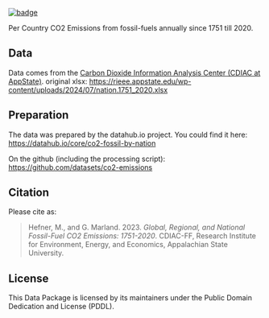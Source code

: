 <a href="https://datahub.io/core/co2-fossil-by-nation"><img src="https://badgen.net/badge/icon/View%20on%20datahub.io/orange?icon=https://datahub.io/datahub-cube-badge-icon.svg&label&scale=1.25)" alt="badge" /></a>

Per Country CO2 Emissions from fossil-fuels annually since 1751 till 2020.

## Data
Data comes from the [Carbon Dioxide Information Analysis Center (CDIAC at AppState)][cdiac].
original xlsx: https://rieee.appstate.edu/wp-content/uploads/2024/07/nation.1751_2020.xlsx

## Preparation
The data was prepared by the datahub.io project. You could find it here:  
https://datahub.io/core/co2-fossil-by-nation  

On the github (including the processing script):   
https://github.com/datasets/co2-emissions

[cdiac]: https://rieee.appstate.edu/projects-programs/cdiac/

## Citation

Please cite as:

> Hefner, M., and G. Marland. 2023. *Global, Regional, and National Fossil-Fuel CO2 Emissions: 1751-2020*. CDIAC-FF, Research Institute for Environment, Energy, and Economics, Appalachian State University.


## License 
This Data Package is licensed by its maintainers under the Public Domain Dedication and License (PDDL).
